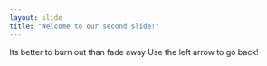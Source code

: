 ```yaml
---
layout: slide
title: "Welcome to our second slide!"
---
```

Its better to burn out than fade away
Use the left arrow to go back!
